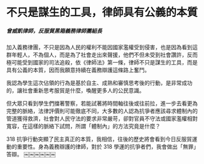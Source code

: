 # 不只是謀生的工具，律師具有公義的本質

##### 曾威凱律師，反服貿黑箱義務律師團組長

加入義務律團，不只是因為人民的權利不能因國家濫權受到侵害，也是因為看到這群年輕人，不為個人，而是為了社會走出來聲援，他們不但未受到社會讚許，反而極可能受到國家的司法追殺，依《律師法》第一條，律師不只是謀生的工具，而是具有公義的本質，因而我願意持續在義務辯護這條路上奮鬥。

我認為學生這次佔領的行為是基於自主、成熟和審慎思考後的行動，是非常成功的，讓社會重新思考服貿是什麼，喚醒更多人的公民意識。

但大眾只看到學生們擋著警察，若能試著將時間軸往後或往前拉，進一步去看更為完整的脈絡，法律評價則可能徹底不同，大多數的人認為抗爭者應該尋求體制內的管道獲得救濟，社會對人民守法的要求非常嚴苛，卻對官員不守法或國家濫權相對寬容，在這樣的脈絡下試問，所謂「體制內」的方法究竟是什麼？

318 抗爭行動突顯了民主真正的本質，我相信，往後的歷史將會看到今日反服貿運動的重要性。身為義務辯護的律師，對於 318 學運的抗爭者們，我會做出「無罪」答辯。
￼￼￼￼￼￼